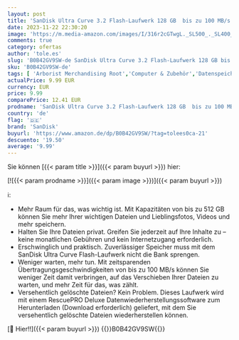 ```yaml
---
layout: post
title: 'SanDisk Ultra Curve 3.2 Flash-Laufwerk 128 GB  bis zu 100 MB/s Lesen  RescuePRO Deluxe-Software  Schlüsselringöse  Schwarz'
date: 2023-11-22 22:30:20
image: 'https://m.media-amazon.com/images/I/316r2cGTwgL._SL500_._SL400_.jpg'
comments: true
category: ofertas
author: 'tole.es'
slug: 'B0B42GV9SW-de SanDisk Ultra Curve 3.2 Flash-Laufwerk 128 GB bis zu 100...'
sku: 'B0B42GV9SW-de'
tags: [ 'Arborist Merchandising Root','Computer & Zubehör','Datenspeicher','Externe Datenspeicher','Self Service','Special Features Stores','Speicherkarten & USB-Sticks','USB-Sticks','a4cbee59-f823-40fe-831a-7de64f655f6f_0','a4cbee59-f823-40fe-831a-7de64f655f6f_9901','sandisk','🇩🇪', ]
actualPrice: 9.99 EUR
currency: EUR
price: 9.99
comparePrice: 12.41 EUR
prodname: 'SanDisk Ultra Curve 3.2 Flash-Laufwerk 128 GB  bis zu 100 MB/s Lesen  RescuePRO Deluxe-Software  Schlüsselringöse  Schwarz'
country: 'de'
flag: '🇩🇪'
brand: 'SanDisk'
buyurl: 'https://www.amazon.de/dp/B0B42GV9SW/?tag=tolees0ca-21'
descuento: '19.50'
average: '9.99'
---
```


Sie können [{{< param title >}}]({{< param buyurl >}}) hier:

[![{{< param prodname >}}]({{< param image >}})]({{< param buyurl >}})

ℹ️:

- Mehr Raum für das, was wichtig ist. Mit Kapazitäten von bis zu 512 GB können Sie mehr Ihrer wichtigen Dateien und Lieblingsfotos, Videos und mehr speichern.
- Halten Sie Ihre Dateien privat. Greifen Sie jederzeit auf Ihre Inhalte zu – keine monatlichen Gebühren und kein Internetzugang erforderlich.
- Erschwinglich und praktisch. Zuverlässiger Speicher muss mit dem SanDisk Ultra Curve Flash-Laufwerk nicht die Bank sprengen.
- Weniger warten, mehr tun. Mit zeitsparenden Übertragungsgeschwindigkeiten von bis zu 100 MB/s können Sie weniger Zeit damit verbringen, auf das Verschieben Ihrer Dateien zu warten, und mehr Zeit für das, was zählt.
- Versehentlich gelöschte Dateien? Kein Problem. Dieses Laufwerk wird mit einem RescuePRO Deluxe Datenwiederherstellungssoftware zum Herunterladen (Download erforderlich) geliefert, mit dem Sie versehentlich gelöschte Dateien wiederherstellen können.

[🛒 Hier!!]({{< param buyurl >}})
{{<world>}}B0B42GV9SW{{</world>}}
